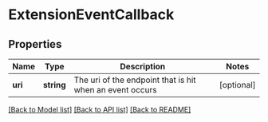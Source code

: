 # ExtensionEventCallback

## Properties
Name | Type | Description | Notes
------------ | ------------- | ------------- | -------------
**uri** | **string** | The uri of the endpoint that is hit when an event occurs | [optional] 

[[Back to Model list]](../README.md#documentation-for-models) [[Back to API list]](../README.md#documentation-for-api-endpoints) [[Back to README]](../README.md)


